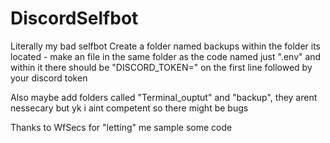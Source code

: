 # DiscordSelfbot
Literally my bad selfbot
Create a folder named backups within the folder its located - make an file in the same folder as the code named just ".env" and within it there should be "DISCORD_TOKEN=" on the first line followed by your discord token

Also maybe add folders called "Terminal_ouptut" and "backup", they arent nessecary but yk i aint competent so there might be bugs

Thanks to WfSecs for "letting" me sample some code
